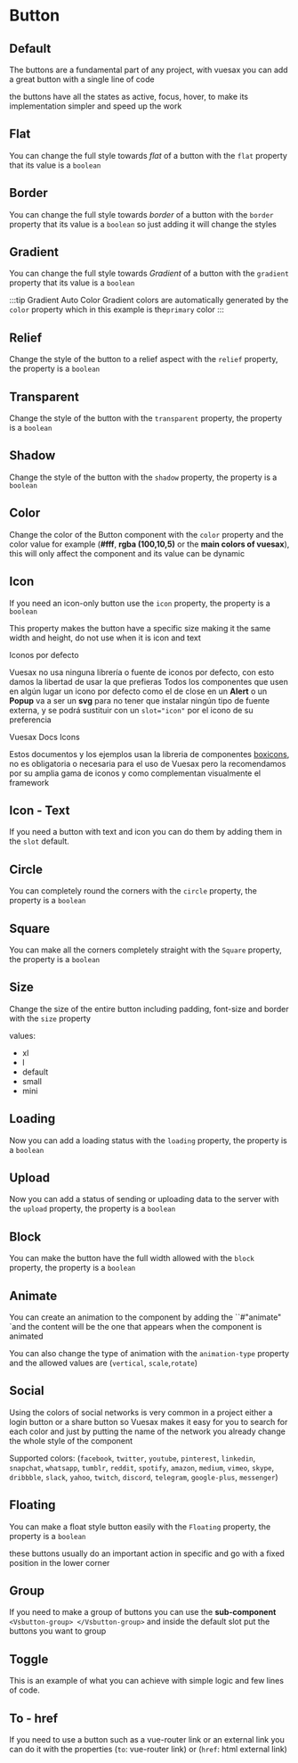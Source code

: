 
# Button

<Card codesandbox="https://codesandbox.io/embed/reverent-shape-pmyk2?fontsize=14&hidenavigation=1&module=%2Fsrc%2FApp.vue">

## Default

<docs-warn />

The buttons are a fundamental part of any project, with vuesax you can add a great button with a single line of code

the buttons have all the states as active, focus, hover, to make its implementation simpler and speed up the work

</Card>

<Card codesandbox="https://codesandbox.io/embed/charming-maxwell-ms0xf?fontsize=14&hidenavigation=1&module=%2Fsrc%2FApp.vue&theme=dark" subtitle="Flat">

## Flat

You can change the full style towards *flat* of a button with the `flat` property that its value is a `boolean`

</Card>

<Card codesandbox="https://codesandbox.io/embed/vuesax-button-border-zc0td?fontsize=14&hidenavigation=1&theme=dark" subtitle="Border">

## Border

You can change the full style towards *border* of a button with the `border` property that its value is a `boolean` so just adding it will change the styles

</Card>

<Card codesandbox="https://codesandbox.io/embed/vuesax-button-gradient-7en0i?fontsize=14&hidenavigation=1&theme=dark" subtitle="Gradient">

## Gradient

You can change the full style towards *Gradient* of a button with the `gradient` property that its value is a `boolean`

:::tip Gradient Auto Color
  Gradient colors are automatically generated by the `color` property which in this example is the`primary` color
:::

</Card>

<Card codesandbox="https://codesandbox.io/embed/vuesax-button-relief-7dfh7?fontsize=14&hidenavigation=1&theme=dark" subtitle="Relief">

## Relief

Change the style of the button to a relief aspect with the `relief` property, the property is a `boolean` 

</Card>

<Card codesandbox="https://codesandbox.io/embed/vuesax-button-transparent-4t6d6?fontsize=14&hidenavigation=1&theme=dark" subtitle="Transparent">

## Transparent

Change the style of the button with the `transparent` property, the property is a `boolean` 

</Card>

<Card codesandbox="https://codesandbox.io/embed/vuesax-button-shadow-ufx6y?fontsize=14&hidenavigation=1&theme=dark" subtitle="Shadow">

## Shadow

Change the style of the button with the `shadow` property, the property is a `boolean` 

</Card>

<Card codesandbox="https://codesandbox.io/embed/vuesax-button-colors-gje98?fontsize=14&hidenavigation=1&theme=dark" subtitle="Color">

## Color

Change the color of the Button component with the `color` property and the color value for example (**#fff**, **rgba (100,10,5)** or the **main colors of vuesax**), this will only affect the component and its value can be dynamic

</Card>

<Card subtitle="Icon">

## Icon

If you need an icon-only button use the `icon` property, the property is a `boolean` 

This property makes the button have a specific size making it the same width and height, do not use when it is icon and text

<div>
  <div>
    <div class="warning custom-block">
      <p class="custom-block-title">
        Iconos por defecto
      </p>
      <p>
        Vuesax no usa ninguna librería o fuente de iconos por defecto, con esto damos la libertad de usar la que prefieras Todos los componentes que usen en algún lugar un icono por defecto como el de close en un <b>Alert</b> o un <b>Popup</b> va a ser un <b>svg</b> para no tener que instalar ningún tipo de fuente externa, y se podrá sustituir con un <code>slot="icon"</code> por el icono de su preferencia
      </p>
    </div>
    <div class="tip custom-block">
      <p class="custom-block-title">
        Vuesax Docs Icons
      </p>
      <p>
        Estos documentos y los ejemplos usan la libreria de componentes <a target="_blank" href="https://boxicons.com/">boxicons</a>, no es obligatoria o necesaria para el uso de Vuesax pero la recomendamos por su amplia gama de iconos y como complementan visualmente el framework
      </p>
    </div>
  </div>
</div>

</Card>

<Card subtitle="IconText">

## Icon - Text

If you need a button with text and icon you can do them by adding them in the `slot` default.

</Card>

<Card subtitle="Circle">

## Circle

You can completely round the corners with the `circle` property, the property is a `boolean` 

</Card>

<Card subtitle="Square">

## Square

You can make all the corners completely straight with the `Square` property, the property is a `boolean` 

</Card>

<Card subtitle="Size">

## Size

Change the size of the entire button including padding, font-size and border with the `size` property

values:

- xl
- l
- default
- small
- mini

</Card>

<Card subtitle="Loading">

## Loading <Badge text="New"/>

Now you can add a loading status with the `loading` property, the property is a `boolean` 

</Card>

<Card subtitle="Upload">

## Upload <Badge text="New"/>

Now you can add a status of sending or uploading data to the server with the `upload` property, the property is a `boolean` 

</Card>

<Card subtitle="Block">

## Block <Badge text="New"/>

You can make the button have the full width allowed with the `block` property, the property is a `boolean` 

</Card>

<Card subtitle="Animate">

## Animate <Badge text="New"/>

You can create an animation to the component by adding the ``#"animate" `and the content will be the one that appears when the component is animated

You can also change the type of animation with the `animation-type` property and the allowed values ​​are (`vertical`, `scale`,`rotate`)

</Card>

<Card subtitle="Social">

## Social <Badge text="New"/>

Using the colors of social networks is very common in a project either a login button or a share button so Vuesax makes it easy for you to search for each color and just by putting the name of the network you already change the whole style of the component

Supported colors: (`facebook`, `twitter`, `youtube`, `pinterest`, `linkedin`, `snapchat`, `whatsapp`, `tumblr`, `reddit`, `spotify`, `amazon`, `medium`, `vimeo`, `skype`, `dribbble`, `slack`, `yahoo`, `twitch`, `discord`, `telegram`, `google-plus`, `messenger`)

</Card>

<Card subtitle="Floating">

## Floating <Badge text="New"/>

You can make a float style button easily with the `Floating` property, the property is a `boolean` 

these buttons usually do an important action in specific and go with a fixed position in the lower corner

</Card>

<Card subtitle="Group">

## Group <Badge text="New"/>

If you need to make a group of buttons you can use the **sub-component** `<Vsbutton-group> </Vsbutton-group>` and inside the default slot put the buttons you want to group

</Card>

<Card subtitle="Toggle">

## Toggle <Badge text="New"/>

This is an example of what you can achieve with simple logic and few lines of code.

</Card>

<Card subtitle="ToHref">

## To - href <Badge text="New"/>

If you need to use a button such as a vue-router link or an external link you can do it with the properties (`to`: vue-router link) or (`href`: html external link)

</Card>

<script setup>
import Api from "../../../theme/global-components/template/Button/API.tsx"
</script>

<Api></Api>
